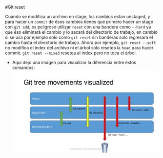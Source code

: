#Git reset

Cuando se modifica un archivo en stage, los cambios estan unstaged, y para hacer un `commit` de ésos cambios tienes que primero hacer un stage con `git add`, es peligroso utilizar `reset` con una bandera como `--hard` ya que éso eliminará el cambio y lo sacará del directorio de trabajo, en cambio si se usa por ejemplo solo como `git reset` sin banderas solo regresará el cambio hasta el directorio de trabajo. Ahora por ejemplo, `git reset --soft` no modifica el index del archivo ni el árbol sólo resetea la `head` para hacer commit. `git reset --mixed` resetea al index pero no toca el árbol.
+ Aquí dejo una imagen para visualizar la diferencia entre éstos comandos:
![alt text](https://github.com/caralasa136/Git-Reset/blob/master/reset.jpg)
